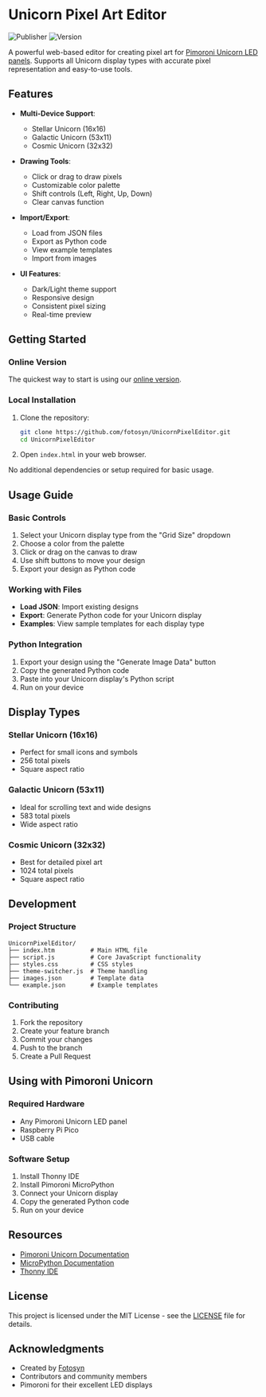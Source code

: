 # Unicorn Pixel Art Editor

![Publisher](https://img.shields.io/endpoint?url=https%3A%2F%2Fraw.githubusercontent.com%2Ffotosyn%2FUnicornPixelEditor%2Fmain%2Fpublisher.json) ![Version](https://img.shields.io/endpoint?url=https%3A%2F%2Fraw.githubusercontent.com%2Ffotosyn%2FUnicornPixelEditor%2Fmain%2Fversion.json)

A powerful web-based editor for creating pixel art for [Pimoroni Unicorn LED panels](https://shop.pimoroni.com/products/space-unicorns). Supports all Unicorn display types with accurate pixel representation and easy-to-use tools.

## Features

- **Multi-Device Support**:
  - Stellar Unicorn (16x16)
  - Galactic Unicorn (53x11)
  - Cosmic Unicorn (32x32)

- **Drawing Tools**:
  - Click or drag to draw pixels
  - Customizable color palette
  - Shift controls (Left, Right, Up, Down)
  - Clear canvas function

- **Import/Export**:
  - Load from JSON files
  - Export as Python code
  - View example templates
  - Import from images

- **UI Features**:
  - Dark/Light theme support
  - Responsive design
  - Consistent pixel sizing
  - Real-time preview

## Getting Started

### Online Version
The quickest way to start is using our [online version](https://fotosyn.github.io/UnicornPixelEditor/).

### Local Installation
1. Clone the repository:
   ```bash
   git clone https://github.com/fotosyn/UnicornPixelEditor.git
   cd UnicornPixelEditor
   ```

2. Open `index.html` in your web browser.

No additional dependencies or setup required for basic usage.

## Usage Guide

### Basic Controls
1. Select your Unicorn display type from the "Grid Size" dropdown
2. Choose a color from the palette
3. Click or drag on the canvas to draw
4. Use shift buttons to move your design
5. Export your design as Python code

### Working with Files
- **Load JSON**: Import existing designs
- **Export**: Generate Python code for your Unicorn display
- **Examples**: View sample templates for each display type

### Python Integration
1. Export your design using the "Generate Image Data" button
2. Copy the generated Python code
3. Paste into your Unicorn display's Python script
4. Run on your device

## Display Types

### Stellar Unicorn (16x16)
- Perfect for small icons and symbols
- 256 total pixels
- Square aspect ratio

### Galactic Unicorn (53x11)
- Ideal for scrolling text and wide designs
- 583 total pixels
- Wide aspect ratio

### Cosmic Unicorn (32x32)
- Best for detailed pixel art
- 1024 total pixels
- Square aspect ratio

## Development

### Project Structure
```
UnicornPixelEditor/
├── index.htm          # Main HTML file
├── script.js          # Core JavaScript functionality
├── styles.css         # CSS styles
├── theme-switcher.js  # Theme handling
├── images.json        # Template data
└── example.json       # Example templates
```

### Contributing
1. Fork the repository
2. Create your feature branch
3. Commit your changes
4. Push to the branch
5. Create a Pull Request

## Using with Pimoroni Unicorn

### Required Hardware
- Any Pimoroni Unicorn LED panel
- Raspberry Pi Pico
- USB cable

### Software Setup
1. Install Thonny IDE
2. Install Pimoroni MicroPython
3. Connect your Unicorn display
4. Copy the generated Python code
5. Run on your device

## Resources

- [Pimoroni Unicorn Documentation](https://shop.pimoroni.com/products/space-unicorns)
- [MicroPython Documentation](https://docs.micropython.org/)
- [Thonny IDE](https://thonny.org/)

## License

This project is licensed under the MIT License - see the [LICENSE](LICENSE) file for details.

## Acknowledgments

- Created by [Fotosyn](https://github.com/fotosyn/)
- Contributors and community members
- Pimoroni for their excellent LED displays
